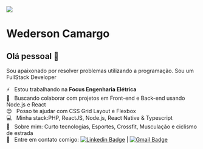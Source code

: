 <img width="auto" src="https://github.com/tgmarinho/tgmarinho/blob/master/banner.png">


# Wederson Camargo

## Olá pessoal 👋
Sou apaixonado por resolver problemas utilizando a programação.
Sou um FullStack Developer

 :zap:  &nbsp; Estou trabalhando na **Focus Engenharia Elétrica**
 <br/> :purple_heart: &nbsp; Buscando colaborar com projetos em Front-end e Back-end usando Node.js e React
 <br/> :blush: &nbsp; Posso te ajudar com CSS Grid Layout e Flexbox
 <br/> :computer: &nbsp; Minha stack:PHP, ReactJS, Node.js, React Native & Typescript
 <br/> 💬  &nbsp; Sobre mim: Curto tecnologias, Esportes, Crossfit, Musculação e ciclismo de estrada
 <br/> :email: &nbsp; Entre em contato comigo: [![Linkedin Badge](https://img.shields.io/badge/-WedersonCamargo-blue?style=flat-square&logo=Linkedin&logoColor=white&link=https://www.linkedin.com/in/wederson-camargo-2aa9b710/)](https://www.linkedin.com/in/tgmarinho/) 
| 
[![Gmail Badge](https://img.shields.io/badge/-wederson.emilio@gmail.com-c14438?style=flat-square&logo=Gmail&logoColor=white&link=mailto:tgmarinho@gmail.com)](mailto:wederson.emilio@gmail.com)

